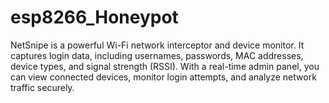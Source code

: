 # esp8266_Honeypot
NetSnipe is a powerful Wi-Fi network interceptor and device monitor. It captures login data, including usernames, passwords, MAC addresses, device types, and signal strength (RSSI). With a real-time admin panel, you can view connected devices, monitor login attempts, and analyze network traffic securely.
